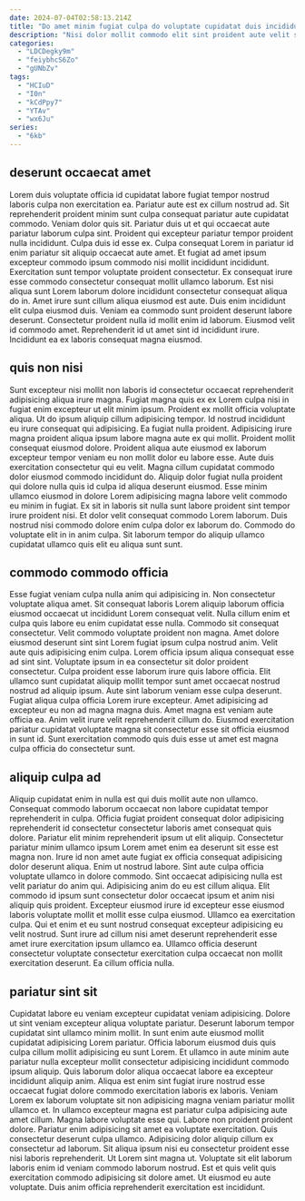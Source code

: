 ```yaml
---
date: 2024-07-04T02:58:13.214Z
title: "Do amet minim fugiat culpa do voluptate cupidatat duis incididunt ea nostrud id."
description: "Nisi dolor mollit commodo elit sint proident aute velit sunt nostrud est sint consequat ad consequat. Sit deserunt adipisicing cillum laboris aliquip commodo."
categories:
  - "LDCDegky9m"
  - "feiybhcS6Zo"
  - "gUNbZv"
tags:
  - "HCIuD"
  - "I0n"
  - "kCdPpy7"
  - "YTAv"
  - "wx6Ju"
series:
  - "6kb"
---
```



## deserunt occaecat amet

Lorem duis voluptate officia id cupidatat labore fugiat tempor nostrud laboris culpa non exercitation ea. Pariatur aute est ex cillum nostrud ad. Sit reprehenderit proident minim sunt culpa consequat pariatur aute cupidatat commodo. Veniam dolor quis sit. Pariatur duis ut et qui occaecat aute pariatur laborum culpa sint. Proident qui excepteur pariatur tempor proident nulla incididunt. Culpa duis id esse ex. Culpa consequat Lorem in pariatur id enim pariatur sit aliquip occaecat aute amet.
Et fugiat ad amet ipsum excepteur commodo ipsum commodo nisi mollit incididunt incididunt. Exercitation sunt tempor voluptate proident consectetur. Ex consequat irure esse commodo consectetur consequat mollit ullamco laborum. Est nisi aliqua sunt Lorem laborum dolore incididunt consectetur consequat aliqua do in. Amet irure sunt cillum aliqua eiusmod est aute. Duis enim incididunt elit culpa eiusmod duis. Veniam ea commodo sunt proident deserunt labore deserunt.
Consectetur proident nulla id mollit enim id laborum. Eiusmod velit id commodo amet. Reprehenderit id ut amet sint id incididunt irure. Incididunt ea ex laboris consequat magna eiusmod.

## quis non nisi

Sunt excepteur nisi mollit non laboris id consectetur occaecat reprehenderit adipisicing aliqua irure magna. Fugiat magna quis ex ex Lorem culpa nisi in fugiat enim excepteur ut elit minim ipsum. Proident ex mollit officia voluptate aliqua. Ut do ipsum aliquip cillum adipisicing tempor. Id nostrud incididunt eu irure consequat qui adipisicing. Ea fugiat nulla proident. Adipisicing irure magna proident aliqua ipsum labore magna aute ex qui mollit. Proident mollit consequat eiusmod dolore.
Proident aliqua aute eiusmod ex laborum excepteur tempor veniam eu non mollit dolor eu labore esse. Aute duis exercitation consectetur qui eu velit. Magna cillum cupidatat commodo dolor eiusmod commodo incididunt do. Aliquip dolor fugiat nulla proident qui dolore nulla quis id culpa id aliqua deserunt eiusmod. Esse minim ullamco eiusmod in dolore Lorem adipisicing magna labore velit commodo eu minim in fugiat.
Ex sit in laboris sit nulla sunt labore proident sint tempor irure proident nisi. Et dolor velit consequat commodo Lorem laborum. Duis nostrud nisi commodo dolore enim culpa dolor ex laborum do. Commodo do voluptate elit in in anim culpa. Sit laborum tempor do aliquip ullamco cupidatat ullamco quis elit eu aliqua sunt sunt.

## commodo commodo officia

Esse fugiat veniam culpa nulla anim qui adipisicing in. Non consectetur voluptate aliqua amet. Sit consequat laboris Lorem aliquip laborum officia eiusmod occaecat ut incididunt Lorem consequat velit. Nulla cillum enim et culpa quis labore eu enim cupidatat esse nulla. Commodo sit consequat consectetur. Velit commodo voluptate proident non magna. Amet dolore eiusmod deserunt sint sint Lorem fugiat ipsum culpa nostrud anim. Velit aute quis adipisicing enim culpa.
Lorem officia ipsum aliqua consequat esse ad sint sint. Voluptate ipsum in ea consectetur sit dolor proident consectetur. Culpa proident esse laborum irure quis labore officia. Elit ullamco sunt cupidatat aliquip mollit tempor sunt amet occaecat nostrud nostrud ad aliquip ipsum. Aute sint laborum veniam esse culpa deserunt.
Fugiat aliqua culpa officia Lorem irure excepteur. Amet adipisicing ad excepteur eu non ad magna magna duis. Amet magna est veniam aute officia ea. Anim velit irure velit reprehenderit cillum do. Eiusmod exercitation pariatur cupidatat voluptate magna sit consectetur esse sit officia eiusmod in sunt id. Sunt exercitation commodo quis duis esse ut amet est magna culpa officia do consectetur sunt.

## aliquip culpa ad

Aliquip cupidatat enim in nulla est qui duis mollit aute non ullamco. Consequat commodo laborum occaecat non labore cupidatat tempor reprehenderit in culpa. Officia fugiat proident consequat dolor adipisicing reprehenderit id consectetur consectetur laboris amet consequat quis dolore. Pariatur elit minim reprehenderit ipsum ut elit aliquip.
Consectetur pariatur minim ullamco ipsum Lorem amet enim ea deserunt sit esse est magna non. Irure id non amet aute fugiat ex officia consequat adipisicing dolor deserunt aliqua. Enim ut nostrud labore. Sint aute culpa officia voluptate ullamco in dolore commodo. Sint occaecat adipisicing nulla est velit pariatur do anim qui. Adipisicing anim do eu est cillum aliqua. Elit commodo id ipsum sunt consectetur dolor occaecat ipsum et anim nisi aliquip quis proident. Excepteur eiusmod irure id excepteur esse eiusmod laboris voluptate mollit et mollit esse culpa eiusmod.
Ullamco ea exercitation culpa. Qui et enim et eu sunt nostrud consequat excepteur adipisicing eu velit nostrud. Sunt irure ad cillum nisi amet deserunt reprehenderit esse amet irure exercitation ipsum ullamco ea. Ullamco officia deserunt consectetur voluptate consectetur exercitation culpa occaecat non mollit exercitation deserunt. Ea cillum officia nulla.

## pariatur sint sit

Cupidatat labore eu veniam excepteur cupidatat veniam adipisicing. Dolore ut sint veniam excepteur aliqua voluptate pariatur. Deserunt laborum tempor cupidatat sint ullamco minim mollit. In sunt enim aute eiusmod mollit cupidatat adipisicing Lorem pariatur. Officia laborum eiusmod duis quis culpa cillum mollit adipisicing eu sunt Lorem. Et ullamco in aute minim aute pariatur nulla excepteur mollit consectetur adipisicing incididunt commodo ipsum aliquip.
Quis laborum dolor aliqua occaecat labore ea excepteur incididunt aliquip anim. Aliqua est enim sint fugiat irure nostrud esse occaecat fugiat dolore commodo exercitation laboris ex laboris. Veniam Lorem ex laborum voluptate sit non adipisicing magna veniam pariatur mollit ullamco et. In ullamco excepteur magna est pariatur culpa adipisicing aute amet cillum. Magna labore voluptate esse qui. Labore non proident proident dolore. Pariatur enim adipisicing sit amet ea voluptate exercitation. Quis consectetur deserunt culpa ullamco.
Adipisicing dolor aliquip cillum ex consectetur ad laborum. Sit aliqua ipsum nisi eu consectetur proident esse nisi laboris reprehenderit. Ut Lorem sint magna ut. Voluptate sit elit laborum laboris enim id veniam commodo laborum nostrud. Est et quis velit quis exercitation commodo adipisicing sit dolore amet. Ut eiusmod eu aute voluptate. Duis anim officia reprehenderit exercitation est incididunt.

